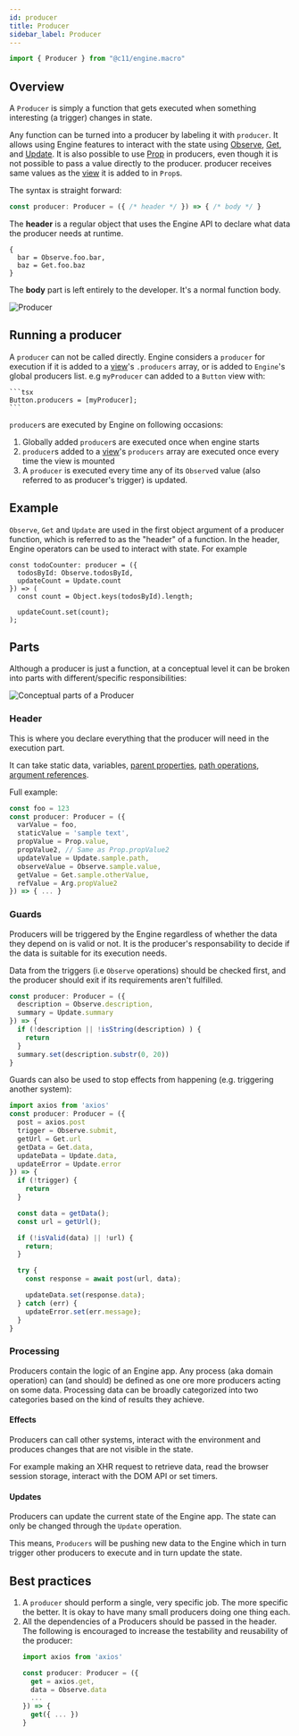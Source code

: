 ```yaml
---
id: producer
title: Producer
sidebar_label: Producer
---
```


```ts
import { Producer } from "@c11/engine.macro"
```

## Overview

A `Producer` is simply a function that gets executed when something interesting
(a trigger) changes in state.

Any function can be turned into a producer by labeling it with `producer`. It
allows using Engine features to interact with the state using
[Observe](/docs/api/observe), [Get](/docs/api/get), and
[Update](/docs/api/update). It is also possible to use [Prop](/docs/api/prop) in
producers, even though it is not possible to pass a value directly to the
producer. producer receives same values as the [view](/docs/api/view) it is
added to in `Prop`s.


The syntax is straight forward:
```ts
const producer: Producer = ({ /* header */ }) => { /* body */ }
```

The **header** is a regular object that uses the Engine API to declare what data
the producer needs at runtime.

```
{
  bar = Observe.foo.bar,
  baz = Get.foo.baz
}
```

The **body** part is left entirely to the developer. It's a normal function
body.

<img src='/static/img/producer.jpg' alt='Producer' />

## Running a producer

A `producer` can not be called directly. Engine considers a `producer` for
execution if it is added to a [view](/docs/api/view)'s `.producers` array, or is
added to `Engine`'s global producers list. e.g `myProducer` can added to a
`Button` view with:

    ```tsx
    Button.producers = [myProducer];
    ```

`producer`s are executed by Engine on following occasions:

  1. Globally added `producer`s are executed once when engine starts
  2. `producer`s added to a [view](/docs/api/view)'s `producers` array are
     executed once every time the view is mounted
  3. A `producer` is executed every time any of its `Observe`d value (also
     referred to as producer's trigger) is updated.

## Example

`Observe`, `Get` and `Update` are used in the first object argument of a
producer function, which is referred to as the "header" of a function. In the
header, Engine operators can be used to interact with state. For example

```tsx
const todoCounter: producer = ({
  todosById: Observe.todosById,
  updateCount = Update.count
}) => (
  const count = Object.keys(todosById).length;

  updateCount.set(count);
);
```


## Parts

Although a producer is just a function, at a conceptual level it can be broken
into parts with different/specific responsibilities:

<img src='/static/img/producer-parts.png' alt='Conceptual parts of a Producer' />

### Header

This is where you declare everything that the producer will need in the
execution part.

It can take static data, variables, [parent
properties](/docs/api/prop), [path operations](/docs/api/path), [argument
references](/docs/api/arg).

Full example:

```ts
const foo = 123
const producer: Producer = ({
  varValue = foo,
  staticValue = 'sample text',
  propValue = Prop.value,
  propValue2, // Same as Prop.propValue2
  updateValue = Update.sample.path,
  observeValue = Observe.sample.value,
  getValue = Get.sample.otherValue,
  refValue = Arg.propValue2
}) => { ... }
```

### Guards

Producers will be triggered by the Engine regardless of whether the data they
depend on is valid or not. It is the producer's responsability to decide if the
data is suitable for its execution needs.

Data from the triggers (i.e `Observe` operations) should be checked first, and
the producer should exit if its requirements aren't fulfilled.

```ts
const producer: Producer = ({
  description = Observe.description,
  summary = Update.summary
}) => {
  if (!description || !isString(description) ) {
    return
  }
  summary.set(description.substr(0, 20))
}
```

Guards can also be used to stop effects from happening (e.g. triggering another system):
```ts
import axios from 'axios'
const producer: Producer = ({
  post = axios.post
  trigger = Observe.submit,
  getUrl = Get.url
  getData = Get.data,
  updateData = Update.data,
  updateError = Update.error
}) => {
  if (!trigger) {
    return
  }

  const data = getData();
  const url = getUrl();

  if (!isValid(data) || !url) {
    return;
  }

  try {
    const response = await post(url, data);

    updateData.set(response.data);
  } catch (err) {
    updateError.set(err.message);
  }
}
```

### Processing

Producers contain the logic of an Engine app. Any process (aka domain operation)
can (and should) be defined as one ore more producers acting on some data.
Processing data can be broadly categorized into two categories based on the kind
of results they achieve.

#### Effects

Producers can call other systems, interact with the environment and produces
changes that are not visible in the state.

For example making an XHR request to retrieve data, read the browser session
storage, interact with the DOM API or set timers.

#### Updates

Producers can update the current state of the Engine app. The state can only be
changed through the `Update` operation.

This means, `Producers` will be pushing new data to the Engine which in turn
trigger other producers to execute and in turn update the state.


## Best practices

1. A `producer` should perform a single, very specific job. The more specific
   the better. It is okay to have many small producers doing one thing each.
2. All the dependencies of a Producers should be passed in the header.
   The following is encouraged to increase the testability and reusability of the producer:
   ```ts
   import axios from 'axios'

   const producer: Producer = ({
     get = axios.get,
     data = Observe.data
     ...
   }) => {
     get({ ... })
   }
   ```
